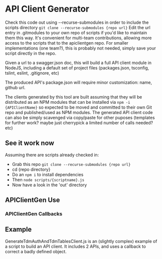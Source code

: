 # API Client Generator

Check this code out using --recurse-submodules in order to include the scripts directory `git clone --recurse-submodules {repo url}`
Edit the url entry in .gitmodules to your own repo of scripts if you'd like to maintain them this way. It's convenient for multi-team contributions, allowing more access to the scripts that to the apiclientgen repo. For smaller implementations (one team?), this is probably not needed, simply save your script directly in the repo.

Given a url to a swagger.json doc, this will build a full API client module in NodeJS, including a default set of project files (packages.json, tsconfig, tslint, eslint, .gitignore, etc)

The produced API's package.json will require minor customization: name, github url. 

The clients generated by this tool are built assuming that they will be distributed as an NPM modules that can be installed via `npm -i {APIClientName}` so expected to be moved and committed to their own Git repo and published/used as NPM modules. The generated API client code can also be simply scavenged via copy/paste for other puposes (templates for further work? maybe just cherrypick a limited number of calls needed? etc)

## See it work now

Assuming there are scripts already checked in:

- Grab this repo `git clone --recurse-submodules {repo url}`
- cd {repo directory}
- Do an `npm i` to install dependencies
- Then `node scripts/{scriptname}.js`
- Now have a look in the 'out' directory

## APIClientGen Use

### APIClientGen Callbacks

## Example

GenerateTdmAuthAndTdmTablesClient.js is an (slightly complex) example of a script to build an API client. It includes 2 APIs, and uses a callback to correct a badly defined object.
